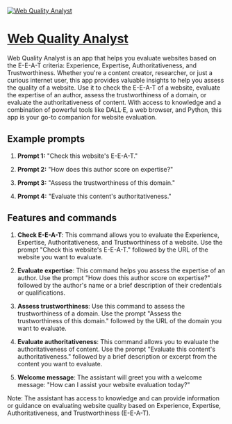 [![Web Quality Analyst](https://files.oaiusercontent.com/file-clXNatcCEIq3aCfWfmNRnnxN?se=2123-10-16T23%3A17%3A02Z&sp=r&sv=2021-08-06&sr=b&rscc=max-age%3D31536000%2C%20immutable&rscd=attachment%3B%20filename%3D34719d2c-4f30-4bbf-93df-11850cdfca87.png&sig=ks%2Bo3OR0wGeIrGn8HEAlTIe2lpRA0Nt2HGSo6mN%2Bpfc%3D)](https://chat.openai.com/g/g-CE8weAzU3-web-quality-analyst)

# [Web Quality Analyst](https://chat.openai.com/g/g-CE8weAzU3-web-quality-analyst)

Web Quality Analyst is an app that helps you evaluate websites based on the E-E-A-T criteria: Experience, Expertise, Authoritativeness, and Trustworthiness. Whether you're a content creator, researcher, or just a curious internet user, this app provides valuable insights to help you assess the quality of a website. Use it to check the E-E-A-T of a website, evaluate the expertise of an author, assess the trustworthiness of a domain, or evaluate the authoritativeness of content. With access to knowledge and a combination of powerful tools like DALL·E, a web browser, and Python, this app is your go-to companion for website evaluation.

## Example prompts

1. **Prompt 1:** "Check this website's E-E-A-T."

2. **Prompt 2:** "How does this author score on expertise?"

3. **Prompt 3:** "Assess the trustworthiness of this domain."

4. **Prompt 4:** "Evaluate this content's authoritativeness."


## Features and commands

1. **Check E-E-A-T**: This command allows you to evaluate the Experience, Expertise, Authoritativeness, and Trustworthiness of a website. Use the prompt "Check this website's E-E-A-T." followed by the URL of the website you want to evaluate.

2. **Evaluate expertise**: This command helps you assess the expertise of an author. Use the prompt "How does this author score on expertise?" followed by the author's name or a brief description of their credentials or qualifications.

3. **Assess trustworthiness**: Use this command to assess the trustworthiness of a domain. Use the prompt "Assess the trustworthiness of this domain." followed by the URL of the domain you want to evaluate.

4. **Evaluate authoritativeness**: This command allows you to evaluate the authoritativeness of content. Use the prompt "Evaluate this content's authoritativeness." followed by a brief description or excerpt from the content you want to evaluate.

5. **Welcome message**: The assistant will greet you with a welcome message: "How can I assist your website evaluation today?"

Note: The assistant has access to knowledge and can provide information or guidance on evaluating website quality based on Experience, Expertise, Authoritativeness, and Trustworthiness (E-E-A-T).